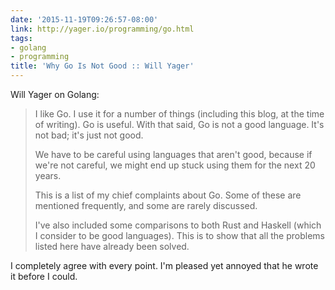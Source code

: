 ```yaml
---
date: '2015-11-19T09:26:57-08:00'
link: http://yager.io/programming/go.html
tags:
- golang
- programming
title: 'Why Go Is Not Good :: Will Yager'
---
```


Will Yager on Golang:

>I like Go. I use it for a number of things (including this blog, at the time of writing). Go is useful. With that said, Go is not a good language. It's not bad; it's just not good.
>
>We have to be careful using languages that aren't good, because if we're not careful, we might end up stuck using them for the next 20 years.
>
>This is a list of my chief complaints about Go. Some of these are mentioned frequently, and some are rarely discussed.
>
>I've also included some comparisons to both Rust and Haskell (which I consider to be good languages). This is to show that all the problems listed here have already been solved.

I completely agree with every point. I'm pleased yet annoyed that he wrote it before I could.
